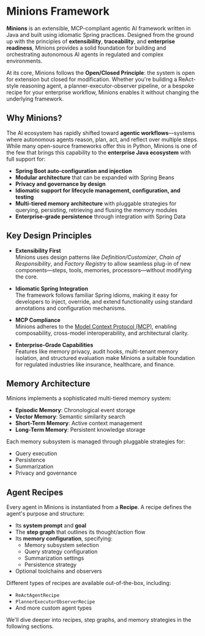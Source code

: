 # Minions Framework

**Minions** is an extensible, MCP-compliant agentic AI framework written in Java and built using idiomatic Spring practices. Designed from the ground up with the principles of **extensibility**, **traceability**, and **enterprise readiness**, Minions provides a solid foundation for building and orchestrating autonomous AI agents in regulated and complex environments.

At its core, Minions follows the **Open/Closed Principle**: the system is open for extension but closed for modification. Whether you're building a ReAct-style reasoning agent, a planner-executor-observer pipeline, or a bespoke recipe for your enterprise workflow, Minions enables it without changing the underlying framework.

## Why Minions?

The AI ecosystem has rapidly shifted toward **agentic workflows**—systems where autonomous agents reason, plan, act, and reflect over multiple steps. While many open-source frameworks offer this in Python, Minions is one of the few that brings this capability to the **enterprise Java ecosystem** with full support for:

- **Spring Boot auto-configuration and injection**
- **Modular architecture** that can be expanded with Spring Beans
- **Privacy and governance by design**
- **Idiomatic support for lifecycle management, configuration, and testing**
- **Multi-tiered memory architecture** with pluggable strategies for querying, persisting, retrieving and flusing the memory modules
- **Enterprise-grade persistence** through integration with Spring Data

## Key Design Principles

- **Extensibility First**  
  Minions uses design patterns like *Definition/Customizer*, *Chain of Responsibility*, and *Factory Registry* to allow seamless plug-in of new components—steps, tools, memories, processors—without modifying the core.

- **Idiomatic Spring Integration**  
  The framework follows familiar Spring idioms, making it easy for developers to inject, override, and extend functionality using standard annotations and configuration mechanisms.

- **MCP Compliance**  
  Minions adheres to the [Model Context Protocol (MCP)](https://modelcontextprotocol.io/introduction), enabling composability, cross-model interoperability, and architectural clarity.

- **Enterprise-Grade Capabilities**  
  Features like memory privacy, audit hooks, multi-tenant memory isolation, and structured evaluation make Minions a suitable foundation for regulated industries like insurance, healthcare, and finance.

## Memory Architecture

Minions implements a sophisticated multi-tiered memory system:

- **Episodic Memory**: Chronological event storage
- **Vector Memory**: Semantic similarity search
- **Short-Term Memory**: Active context management
- **Long-Term Memory**: Persistent knowledge storage

Each memory subsystem is managed through pluggable strategies for:
- Query execution
- Persistence
- Summarization
- Privacy and governance

## Agent Recipes

Every agent in Minions is instantiated from a **Recipe**. A recipe defines the agent's purpose and structure:

- Its **system prompt** and **goal**
- The **step graph** that outlines its thought/action flow
- Its **memory configuration**, specifying:
  - Memory subsystem selection
  - Query strategy configuration
  - Summarization settings
  - Persistence strategy
- Optional toolchains and observers

Different types of recipes are available out-of-the-box, including:
- `ReActAgentRecipe`
- `PlannerExecutorObserverRecipe`
- And more custom agent types

We'll dive deeper into recipes, step graphs, and memory strategies in the following sections.